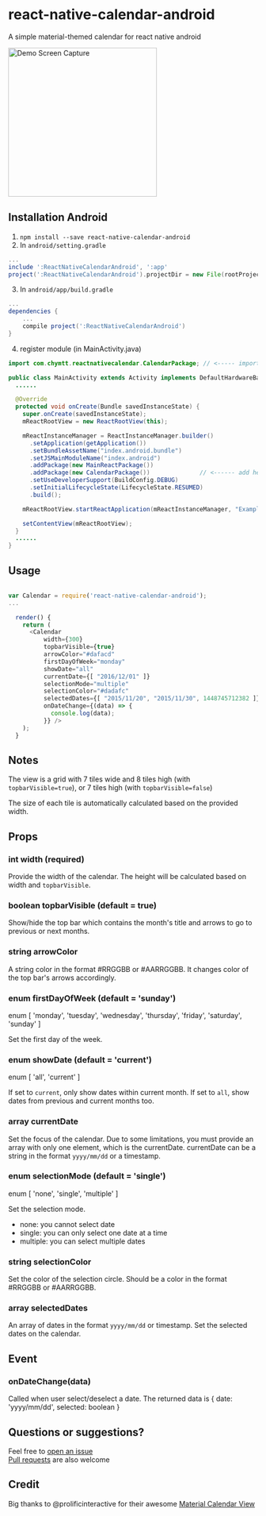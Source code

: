 # react-native-calendar-android

A simple material-themed calendar for react native android

<img src="https://dl.dropboxusercontent.com/u/20911725/Screenshots/Screencast-2015.12.01-00.32.gif" alt="Demo Screen Capture" width="300px" />

## Installation Android
1. `npm install --save react-native-calendar-android`
2. In `android/setting.gradle`

```gradle
...
include ':ReactNativeCalendarAndroid', ':app'
project(':ReactNativeCalendarAndroid').projectDir = new File(rootProject.projectDir, '../node_modules/react-native-calendar-android/android')
```

3. In `android/app/build.gradle`

```gradle
...
dependencies {
    ...
    compile project(':ReactNativeCalendarAndroid')
}
```

4. register module (in MainActivity.java)

```java
import com.chymtt.reactnativecalendar.CalendarPackage; // <----- import

public class MainActivity extends Activity implements DefaultHardwareBackBtnHandler {
  ......

  @Override
  protected void onCreate(Bundle savedInstanceState) {
    super.onCreate(savedInstanceState);
    mReactRootView = new ReactRootView(this);

    mReactInstanceManager = ReactInstanceManager.builder()
      .setApplication(getApplication())
      .setBundleAssetName("index.android.bundle")
      .setJSMainModuleName("index.android")
      .addPackage(new MainReactPackage())
      .addPackage(new CalendarPackage())              // <------ add here
      .setUseDeveloperSupport(BuildConfig.DEBUG)
      .setInitialLifecycleState(LifecycleState.RESUMED)
      .build();

    mReactRootView.startReactApplication(mReactInstanceManager, "ExampleRN", null);

    setContentView(mReactRootView);
  }
  ......
}
```

## Usage

```js

var Calendar = require('react-native-calendar-android');
...

  render() {
    return (
      <Calendar
          width={300}
          topbarVisible={true}
          arrowColor="#dafacd"
          firstDayOfWeek="monday"
          showDate="all"
          currentDate={[ "2016/12/01" ]}
          selectionMode="multiple"
          selectionColor="#dadafc"
          selectedDates={[ "2015/11/20", "2015/11/30", 1448745712382 ]}
          onDateChange={(data) => {
            console.log(data);
          }} />
    );
  }
```

## Notes

The view is a grid with 7 tiles wide and 8 tiles high (with ```topbarVisible=true```), or 7 tiles high (with ```topbarVisible=false```)

The size of each tile is automatically calculated based on the provided width.

## Props

### int width (required)

Provide the width of the calendar. The height will be calculated based on width and ```topbarVisible```.

### boolean topbarVisible (default = true)

Show/hide the top bar which contains the month's title and arrows to go to previous or next months.

### string arrowColor

A string color in the format #RRGGBB or #AARRGGBB. It changes color of the top bar's arrows accordingly.

### enum firstDayOfWeek (default = 'sunday')

enum [ 'monday', 'tuesday', 'wednesday', 'thursday', 'friday', 'saturday', 'sunday' ]

Set the first day of the week.

### enum showDate (default = 'current')

enum [ 'all', 'current' ]

If set to ```current```, only show dates within current month. If set to ```all```, show dates from previous and current months too.

### array currentDate

Set the focus of the calendar. Due to some limitations, you must provide an array with only one element, which is the currentDate. currentDate can be a string in the format ```yyyy/mm/dd``` or a timestamp.

### enum selectionMode (default = 'single')

enum [ 'none', 'single', 'multiple' ]

Set the selection mode.

- none: you cannot select date
- single: you can only select one date at a time
- multiple: you can select multiple dates

### string selectionColor

Set the color of the selection circle. Should be a color in the format #RRGGBB or #AARRGGBB.

### array selectedDates

An array of dates in the format ```yyyy/mm/dd``` or timestamp. Set the selected dates on the calendar.

## Event

### onDateChange(data)

Called when user select/deselect a date. The returned data is { date: 'yyyy/mm/dd', selected: boolean }

## Questions or suggestions?

Feel free to [open an issue](https://github.com/chymtt/ReactNativeCalendarAndroid/issues)  
[Pull requests](https://github.com/chymtt/ReactNativeCalendarAndroid/pulls) are also welcome

## Credit

Big thanks to @prolificinteractive for their awesome [Material Calendar View](https://github.com/prolificinteractive/material-calendarview)
